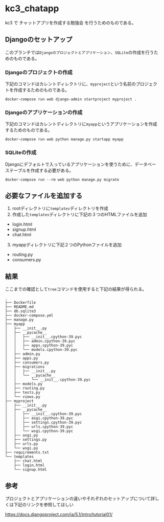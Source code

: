 # kc3_chatapp

kc3 で チャットアプリを作成する勉強会 を行うためのものである。

## Djangoのセットアップ
このブランチでは`Djangoのプロジェクトとアプリケーション`、`SQLite`の作成を行うためのものである。

### Djangoのプロジェクトの作成
下記のコマンドはカレントディレクトリに、`myproject`という名前のプロジェクトを作成するためのものである。

```
docker-compose run web django-admin startproject myproject .
```

### Djangoのアプリケーションの作成
下記のコマンドはカレントディレクトリに`myapp`というアプリケーションを作成するためのものである。

```
docker-compose run web python manage.py startapp myapp
```

### SQLiteの作成
Djangoにデフォルトで入っているアプリケーションを使うために、データベーステーブルを作成する必要がある。

```
docker-compose run --rm web python manage.py migrate
```

## 必要なファイルを追加する
1. rootディレクトリに`templates`ディレクトリを作成
2. 作成した`templates`ディレクトリに下記の３つのHTMLファイルを追加
  - login.html
  - signup.html
  - chat.html
3. myappディレクトリに下記２つのPythonファイルを追加
  - routing.py
  - consumers.py

## 結果
ここまでの確認として`tree`コマンドを使用すると下記の結果が得られる。

```bush
.
├── Dockerfile
├── README.md
├── db.sqlite3
├── docker-compose.yml
├── manage.py
├── myapp
│   ├── __init__.py
│   ├── __pycache__
│   │   ├── __init__.cpython-39.pyc
│   │   ├── admin.cpython-39.pyc
│   │   ├── apps.cpython-39.pyc
│   │   └── models.cpython-39.pyc
│   ├── admin.py
│   ├── apps.py
│   ├── consumers.py
│   ├── migrations
│   │   ├── __init__.py
│   │   └── __pycache__
│   │       └── __init__.cpython-39.pyc
│   ├── models.py
│   ├── routing.py
│   ├── tests.py
│   └── views.py
├── myproject
│   ├── __init__.py
│   ├── __pycache__
│   │   ├── __init__.cpython-39.pyc
│   │   ├── asgi.cpython-39.pyc
│   │   ├── settings.cpython-39.pyc
│   │   ├── urls.cpython-39.pyc
│   │   └── wsgi.cpython-39.pyc
│   ├── asgi.py
│   ├── settings.py
│   ├── urls.py
│   └── wsgi.py
├── requirements.txt
└── templates
    ├── chat.html
    ├── login.html
    └── signup.html

```


## 参考
プロジェクトとアプリケーションの違いやそれぞれのセットアップについて詳しくは下記のリンクを参照してほしい

https://docs.djangoproject.com/ja/5.1/intro/tutorial01/


